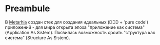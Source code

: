 # Preambule

В [Metarhia](https://github.com/metarhia) создан стек для создания идеальных (DDD + 'pure code') приложений - для мира открыта эпоха "приложение как система" (Application As Sistem). Появилась возможность сроить "структура как система" (Structure As Sistem). 
